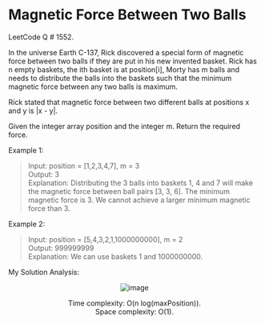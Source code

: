 # Magnetic Force Between Two Balls

LeetCode Q # 1552.

In the universe Earth C-137, Rick discovered a special form of magnetic force between two balls if they are put in his new invented basket. Rick has n empty baskets, the ith basket is at position[i], Morty has m balls and needs to distribute the balls into the baskets such that the minimum magnetic force between any two balls is maximum.

Rick stated that magnetic force between two different balls at positions x and y is |x - y|.

Given the integer array position and the integer m. Return the required force.

Example 1:

>Input: position = [1,2,3,4,7], m = 3</br>
>Output: 3</br>
>Explanation: Distributing the 3 balls into baskets 1, 4 and 7 will make the magnetic force between ball pairs [3, 3, 6]. The minimum magnetic force is 3. We cannot achieve a larger minimum magnetic force than 3.

Example 2:

>Input: position = [5,4,3,2,1,1000000000], m = 2</br>
>Output: 999999999</br>
>Explanation: We can use baskets 1 and 1000000000.

My Solution Analysis:

<div align = "center">

  ![image](https://github.com/xo-azeem/Magnetic-Force-Between-Two-Balls-LeetCode/assets/171427226/75f4a276-2194-4dfa-ac43-a0561dd5bae7)

  Time complexity: O(n log(maxPosition)).</br>Space complexity: O(1).
</div>
